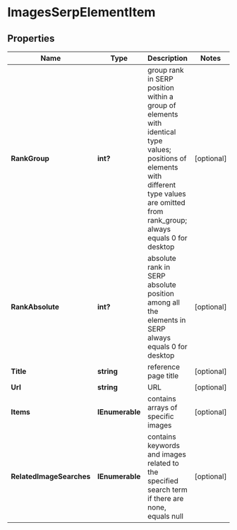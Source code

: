 # ImagesSerpElementItem


## Properties

| Name | Type | Description | Notes |
|------------ | ------------- | ------------- | -------------|
**RankGroup** | **int?** | group rank in SERP<br>position within a group of elements with identical type values;<br>positions of elements with different type values are omitted from rank_group;<br>always equals 0 for desktop |[optional]|
**RankAbsolute** | **int?** | absolute rank in SERP<br>absolute position among all the elements in SERP<br>always equals 0 for desktop |[optional]|
**Title** | **string** | reference page title |[optional]|
**Url** | **string** | URL |[optional]|
**Items** | **IEnumerable<AiModeImagesElement>** | contains arrays of specific images |[optional]|
**RelatedImageSearches** | **IEnumerable<RelatedImageSearchesElement>** | contains keywords and images related to the specified search term<br>if there are none, equals null |[optional]|
